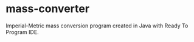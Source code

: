 # mass-converter
Imperial-Metric mass conversion program created in Java with Ready To Program IDE.
